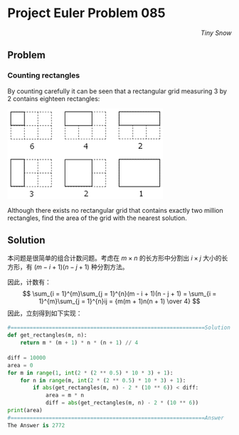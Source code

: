# Project Euler	Problem 085

<p align="right"><i>Tiny Snow</i></p>



## Problem

### Counting rectangles

By counting carefully it can be seen that a rectangular grid measuring 3 by 2 contains eighteen rectangles:

![img](P085_Note.assets/p085.png)

Although there exists no rectangular grid that contains exactly two million rectangles, find the area of the grid with the nearest solution.



## Solution

本问题是很简单的组合计数问题。考虑在 $m \times n$ 的长方形中分割出 $i \times j$ 大小的长方形，有 $(m - i + 1)(n - j + 1)$ 种分割方法。

因此，计数有：
$$
\sum_{i = 1}^{m}\sum_{j = 1}^{n}(m - i + 1)(n - j + 1) = \sum_{i = 1}^{m}\sum_{j = 1}^{n}ij = {m(m + 1)n(n + 1) \over 4}
$$
因此，立刻得到如下实现：

```python
#=============================================================Solution
def get_rectangles(m, n):
    return m * (m + 1) * n * (n + 1) // 4

diff = 10000
area = 0
for m in range(1, int(2 * (2 ** 0.5) * 10 * 3) + 1):
    for n in range(m, int(2 * (2 ** 0.5) * 10 * 3) + 1):
        if abs(get_rectangles(m, n) - 2 * (10 ** 6)) < diff:
            area = m * n
            diff = abs(get_rectangles(m, n) - 2 * (10 ** 6))
print(area)
#=============================================================Answer
The Answer is 2772
```

